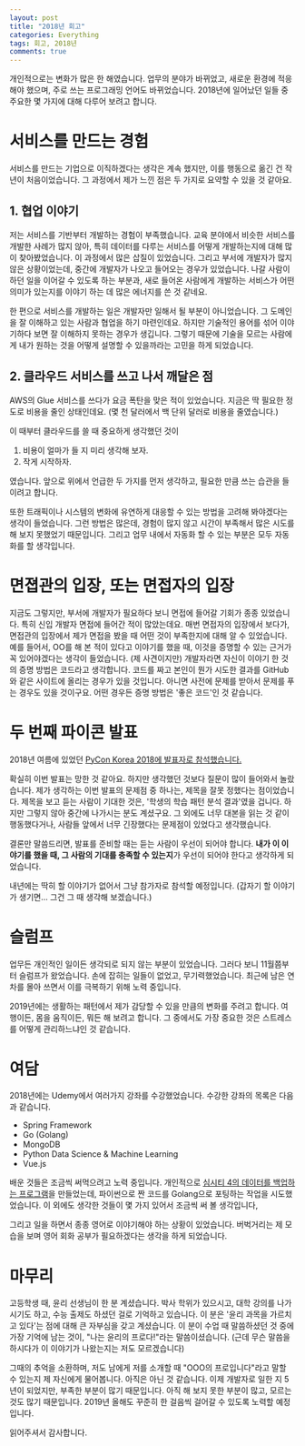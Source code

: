 ```yaml
---
layout: post
title: "2018년 회고"
categories: Everything
tags: 회고, 2018년
comments: true
---
```


개인적으로는 변화가 많은 한 해였습니다. 업무의 분야가 바뀌었고, 새로운 환경에 적응해야 했으며, 주로 쓰는 프로그래밍 언어도 바뀌었습니다. 2018년에 일어났던 일들 중 주요한 몇 가지에 대해 다루어 보려고 합니다. 

# 서비스를 만드는 경험

서비스를 만드는 기업으로 이직하겠다는 생각은 계속 했지만, 이를 행동으로 옮긴 건 작년이 처음이었습니다. 그 과정에서 제가 느낀 점은 두 가지로 요약할 수 있을 것 같아요.

## 1. 협업 이야기

저는 서비스를 기반부터 개발하는 경험이 부족했습니다. 교육 분야에서 비슷한 서비스를 개발한 사례가 많지 않아, 특히 데이터를 다루는 서비스를 어떻게 개발하는지에 대해 많이 찾아봤었습니다. 이 과정에서 많은 삽질이 있었습니다. 그리고 부서에 개발자가 많지 않은 상황이었는데, 중간에 개발자가 나오고 들어오는 경우가 있었습니다. 나갈 사람이 하던 일을 이어갈 수 있도록 하는 부분과, 새로 들어온 사람에게 개발하는 서비스가 어떤 의미가 있는지를 이야기 하는 데 많은 에너지를 쓴 것 같네요. 

한 편으로 서비스를 개발하는 일은 개발자만 일해서 될 부분이 아니었습니다. 그 도메인을 잘 이해하고 있는 사람과 협업을 하기 마련인데요. 하지만 기술적인 용어를 섞어 이야기하다 보면 잘 이해하지 못하는 경우가 생깁니다. 그렇기 때문에 기술을 모르는 사람에게 내가 원하는 것을 어떻게 설명할 수 있을까라는 고민을 하게 되었습니다. 

## 2. 클라우드 서비스를 쓰고 나서 깨달은 점

AWS의 Glue 서비스를 쓰다가 요금 폭탄을 맞은 적이 있었습니다. 지금은 딱 필요한 정도로 비용을 줄인 상태인데요. (몇 천 달러에서 백 단위 달러로 비용을 줄였습니다.) 

이 때부터 클라우드를 쓸 때 중요하게 생각했던 것이

1. 비용이 얼마가 들 지 미리 생각해 보자.
2. 작게 시작하자.

였습니다. 앞으로 위에서 언급한 두 가지를 먼저 생각하고, 필요한 만큼 쓰는 습관을 들이려고 합니다.

또한 트래픽이나 시스템의 변화에 유연하게 대응할 수 있는 방법을 고려해 봐야겠다는 생각이 들었습니다. 그런 방법은 많은데, 경험이 많지 않고 시간이 부족해서 많은 시도를 해 보지 못했었기 때문입니다. 그리고 업무 내에서 자동화 할 수 있는 부분은 모두 자동화를 할 생각입니다.

# 면졉관의 입장, 또는 면접자의 입장

지금도 그렇지만, 부서에 개발자가 필요하다 보니 면접에 들어갈 기회가 종종 있었습니다. 특히 신입 개발자 면접에 들어간 적이 많았는데요. 매번 면접자의 입장에서 보다가, 면접관의 입장에서 제가 면접을 봤을 때 어떤 것이 부족한지에 대해 알 수 있었습니다. 예를 들어서, OO를 해 본 적이 있다고 이야기를 했을 때, 이것을 증명할 수 있는 근거가 꼭 있어야겠다는 생각이 들었습니다. (제 사견이지만) 개발자라면 자신이 이야기 한 것의 증명 방법은 코드라고 생각합니다. 코드를 짜고 본인이 뭔가 시도한 결과를 GitHub와 같은 사이트에 올리는 경우가 있을 것입니다. 아니면 사전에 문제를 받아서 문제를 푸는 경우도 있을 것이구요. 어떤 경우든 증명 방법은 '좋은 코드'인 것 같습니다.

# 두 번째 파이콘 발표

2018년 여름에 있었던 [PyCon Korea 2018에 발표자로 참석했습니다.](https://www.pycon.kr/2018/program/32) 

확실히 이번 발표는 망한 것 같아요. 하지만 생각했던 것보다 질문이 많이 들어와서 놀랐습니다. 제가 생각하는 이번 발표의 문제점 중 하나는, 제목을 잘못 정했다는 점이었습니다. 제목을 보고 듣는 사람이 기대한 것은, '학생의 학습 패턴 분석 결과'였을 겁니다. 하지만 그렇지 않아 중간에 나가시는 분도 계셨구요. 그 외에도 너무 대본을 읽는 것 같이 행동했다거나, 사람들 앞에서 너무 긴장했다는 문제점이 있었다고 생각했습니다.

결론만 말씀드리면, 발표를 준비할 때는 듣는 사람이 우선이 되어야 합니다. **내가 이 이야기를 했을 때, 그 사람의 기대를 충족할 수 있는지**가 우선이 되어야 한다고 생각하게 되었습니다. 

내년에는 딱히 할 이야기가 없어서 그냥 참가자로 참석할 예정입니다. (갑자기 할 이야기가 생기면... 그건 그 때 생각해 보겠습니다.)

# 슬럼프

업무든 개인적인 일이든 생각되로 되지 않는 부분이 있었습니다. 그러다 보니 11월쯤부터 슬럼프가 왔었습니다. 손에 잡히는 일들이 없었고, 무기력했었습니다. 최근에 남은 연차를 몰아 쓰면서 이를 극복하기 위해 노력 중입니다. 

2019년에는 생활하는 패턴에서 제가 감당할 수 있을 만큼의 변화를 주려고 합니다. 여행이든, 몸을 움직이든, 뭐든 해 보려고 합니다. 그 중에서도 가장 중요한 것은 스트레스를 어떻게 관리하느냐인 것 같습니다.

# 여담

2018년에는 Udemy에서 여러가지 강좌를 수강했었습니다. 수강한 강좌의 목록은 다음과 같습니다.

* Spring Framework
* Go (Golang)
* MongoDB
* Python Data Science & Machine Learning
* Vue.js

배운 것들은 조금씩 써먹으려고 노력 중입니다. 개인적으로 [심시티 4의 데이터를 백업하는 프로그램](https://github.com/rubysoho07/simcity4backup)을 만들었는데, 파이썬으로 짠 코드를 Golang으로 포팅하는 작업을 시도했었습니다. 이 외에도 생각한 것들이 몇 가지 있어서 조금씩 써 볼 생각입니다,

그리고 일을 하면서 종종 영어로 이야기해야 하는 상황이 있었습니다. 버벅거리는 제 모습을 보며 영어 회화 공부가 필요하겠다는 생각을 하게 되었습니다.

# 마무리

고등학생 때, 윤리 선생님이 한 분 계셨습니다. 박사 학위가 있으시고, 대학 강의를 나가시기도 하고, 수능 출제도 하셨던 걸로 기억하고 있습니다. 이 분은 '윤리 과목을 가르치고 있다'는 점에 대해 큰 자부심을 갖고 계셨습니다. 이 분이 수업 때 말씀하셨던 것 중에 가장 기억에 남는 것이, "나는 윤리의 프로다!"라는 말씀이셨습니다. (근데 무슨 말씀을 하시다가 이 이야기가 나왔는지는 저도 모르겠습니다)

그때의 추억을 소환하며, 저도 남에게 저를 소개할 때 "OOO의 프로입니다"라고 말할 수 있는지 제 자신에게 물어봅니다. 아직은 아닌 것 같습니다. 이제 개발자로 일한 지 5년이 되었지만, 부족한 부분이 많기 때문입니다. 아직 해 보지 못한 부분이 많고, 모르는 것도 많기 때문입니다. 2019년 올해도 꾸준히 한 걸음씩 걸어갈 수 있도록 노력할 예정입니다. 

읽어주셔서 감사합니다.
